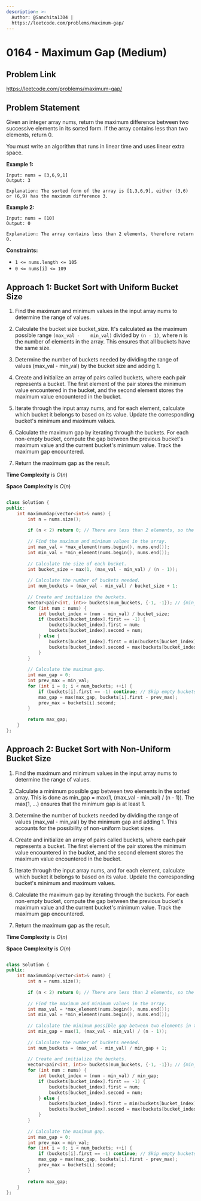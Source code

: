 ```yaml
---
description: >-
  Author: @Sanchita1304 |
  https://leetcode.com/problems/maximum-gap/
---
```


# 0164 - Maximum Gap (Medium)

## Problem Link

https://leetcode.com/problems/maximum-gap/

## Problem Statement

Given an integer array nums, return the maximum difference between two successive elements in its sorted form. If the array contains less than two elements, return 0.

You must write an algorithm that runs in linear time and uses linear extra space.

**Example 1:**

```
Input: nums = [3,6,9,1]
Output: 3

Explanation: The sorted form of the array is [1,3,6,9], either (3,6) or (6,9) has the maximum difference 3.
```

**Example 2:**

```
Input: nums = [10]
Output: 0

Explanation: The array contains less than 2 elements, therefore return 0.
```


**Constraints:**

- `1 <= nums.length <= 105`
- `0 <= nums[i] <= 109`

## Approach 1: Bucket Sort with Uniform Bucket Size

1. Find the maximum and minimum values in the input array nums to determine the range of values.

2. Calculate the bucket size bucket_size. It's calculated as the maximum possible range `(max_val -    min_val)` divided by `(n - 1)`, where n is the number of elements in the array. This ensures that all buckets have the same size.

3.  Determine the number of buckets needed by dividing the range of values (max_val - min_val) by the bucket size and adding 1.

4. Create and initialize an array of pairs called buckets, where each pair represents a bucket. The first element of the pair stores the minimum value encountered in the bucket, and the second element stores the maximum value encountered in the bucket.

5. Iterate through the input array nums, and for each element, calculate which bucket it belongs to based on its value. Update the corresponding bucket's minimum and maximum values.

6. Calculate the maximum gap by iterating through the buckets. For each non-empty bucket, compute the gap between the previous bucket's maximum value and the current bucket's minimum value. Track the maximum gap encountered.

7. Return the maximum gap as the result.


__Time Complexity__ is $O(n)$

__Space Complexity__ is $O(n)$

<Tabs>
<TabItem value="cpp" label="C++">
<SolutionAuthor name="@sanchi1304"/>

```cpp

class Solution {
public:
    int maximumGap(vector<int>& nums) {
        int n = nums.size();
        
        if (n < 2) return 0; // There are less than 2 elements, so the maximum gap is 0.
        
        // Find the maximum and minimum values in the array.
        int max_val = *max_element(nums.begin(), nums.end());
        int min_val = *min_element(nums.begin(), nums.end());
        
        // Calculate the size of each bucket.
        int bucket_size = max(1, (max_val - min_val) / (n - 1));
        
        // Calculate the number of buckets needed.
        int num_buckets = (max_val - min_val) / bucket_size + 1;
        
        // Create and initialize the buckets.
        vector<pair<int, int>> buckets(num_buckets, {-1, -1}); // {min_val, max_val}
        for (int num : nums) {
            int bucket_index = (num - min_val) / bucket_size;
            if (buckets[bucket_index].first == -1) {
                buckets[bucket_index].first = num;
                buckets[bucket_index].second = num;
            } else {
                buckets[bucket_index].first = min(buckets[bucket_index].first, num);
                buckets[bucket_index].second = max(buckets[bucket_index].second, num);
            }
        }
        
        // Calculate the maximum gap.
        int max_gap = 0;
        int prev_max = min_val;
        for (int i = 0; i < num_buckets; ++i) {
            if (buckets[i].first == -1) continue; // Skip empty buckets.
            max_gap = max(max_gap, buckets[i].first - prev_max);
            prev_max = buckets[i].second;
        }
        
        return max_gap;
    }
};

```
</TabItem>
</Tabs>


## Approach 2: Bucket Sort with Non-Uniform Bucket Size

1. Find the maximum and minimum values in the input array nums to determine the range of values.

2. Calculate a minimum possible gap between two elements in the sorted array. This is done as min_gap = max(1, (max_val - min_val) / (n - 1)). The max(1, ...) ensures that the minimum gap is at least 1.

3. Determine the number of buckets needed by dividing the range of values (max_val - min_val) by the minimum gap and adding 1. This accounts for the possibility of non-uniform bucket sizes.

4. Create and initialize an array of pairs called buckets, where each pair represents a bucket. The first element of the pair stores the minimum value encountered in the bucket, and the second element stores the maximum value encountered in the bucket.

5. Iterate through the input array nums, and for each element, calculate which bucket it belongs to based on its value. Update the corresponding bucket's minimum and maximum values.

6. Calculate the maximum gap by iterating through the buckets. For each non-empty bucket, compute the gap between the previous bucket's maximum value and the current bucket's minimum value. Track the maximum gap encountered.
    
7. Return the maximum gap as the result.


__Time Complexity__ is $O(n)$

__Space Complexity__ is $O(n)$

<Tabs>
<TabItem value="cpp" label="C++">
<SolutionAuthor name="@sanchi1304"/>

```cpp

class Solution {
public:
    int maximumGap(vector<int>& nums) {
        int n = nums.size();
        
        if (n < 2) return 0; // There are less than 2 elements, so the maximum gap is 0.
        
        // Find the maximum and minimum values in the array.
        int max_val = *max_element(nums.begin(), nums.end());
        int min_val = *min_element(nums.begin(), nums.end());
        
        // Calculate the minimum possible gap between two elements in the sorted array.
        int min_gap = max(1, (max_val - min_val) / (n - 1));
        
        // Calculate the number of buckets needed.
        int num_buckets = (max_val - min_val) / min_gap + 1;
        
        // Create and initialize the buckets.
        vector<pair<int, int>> buckets(num_buckets, {-1, -1}); // {min_val, max_val}
        for (int num : nums) {
            int bucket_index = (num - min_val) / min_gap;
            if (buckets[bucket_index].first == -1) {
                buckets[bucket_index].first = num;
                buckets[bucket_index].second = num;
            } else {
                buckets[bucket_index].first = min(buckets[bucket_index].first, num);
                buckets[bucket_index].second = max(buckets[bucket_index].second, num);
            }
        }
        
        // Calculate the maximum gap.
        int max_gap = 0;
        int prev_max = min_val;
        for (int i = 0; i < num_buckets; ++i) {
            if (buckets[i].first == -1) continue; // Skip empty buckets.
            max_gap = max(max_gap, buckets[i].first - prev_max);
            prev_max = buckets[i].second;
        }
        
        return max_gap;
    }
};

```
</TabItem>
</Tabs>
